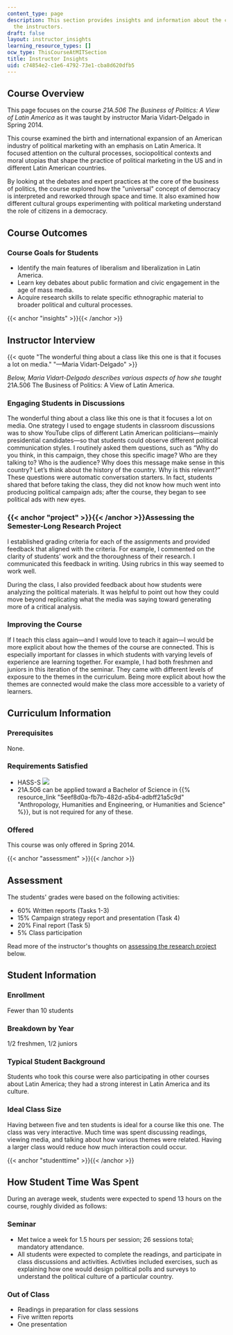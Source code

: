 ```yaml
---
content_type: page
description: This section provides insights and information about the course from
  the instructors.
draft: false
layout: instructor_insights
learning_resource_types: []
ocw_type: ThisCourseAtMITSection
title: Instructor Insights
uid: c74854e2-c1e6-4792-73e1-cba8d620dfb5
---
```

## Course Overview

This page focuses on the course _21A.506 The Business of Politics: A View of Latin America_ as it was taught by instructor Maria Vidart-Delgado in Spring 2014.

This course examined the birth and international expansion of an American industry of political marketing with an emphasis on Latin America. It focused attention on the cultural processes, sociopolitical contexts and moral utopias that shape the practice of political marketing in the US and in different Latin American countries.

By looking at the debates and expert practices at the core of the business of politics, the course explored how the "universal" concept of democracy is interpreted and reworked through space and time. It also examined how different cultural groups experimenting with political marketing understand the role of citizens in a democracy.

## Course Outcomes

### Course Goals for Students

- Identify the main features of liberalism and liberalization in Latin America.
- Learn key debates about public formation and civic engagement in the age of mass media.
- Acquire research skills to relate specific ethnographic material to broader political and cultural processes.

{{< anchor "insights" >}}{{< /anchor >}}

## Instructor Interview

{{< quote "The wonderful thing about a class like this one is that it focuses a lot on media." "—Maria Vidart-Delgado" >}}

_Below, Maria Vidart-Delgado describes various aspects of how she taught_ 21A.506 The Business of Politics: A View of Latin America.

### Engaging Students in Discussions

The wonderful thing about a class like this one is that it focuses a lot on media. One strategy I used to engage students in classroom discussions was to show YouTube clips of different Latin American politicians—mainly presidential candidates—so that students could observe different political communication styles. I routinely asked them questions, such as “Why do you think, in this campaign, they chose this specific image? Who are they talking to? Who is the audience? Why does this message make sense in this country? Let’s think about the history of the country. Why is this relevant?” These questions were automatic conversation starters. In fact, students shared that before taking the class, they did not know how much went into producing political campaign ads; after the course, they began to see political ads with new eyes.

### {{< anchor "project" >}}{{< /anchor >}}Assessing the Semester-Long Research Project

I established grading criteria for each of the assignments and provided feedback that aligned with the criteria. For example, I commented on the clarity of students’ work and the thoroughness of their research. I communicated this feedback in writing. Using rubrics in this way seemed to work well.

During the class, I also provided feedback about how students were analyzing the political materials. It was helpful to point out how they could move beyond replicating what the media was saying toward generating more of a critical analysis.

### Improving the Course

If I teach this class again—and I would love to teach it again—I would be more explicit about how the themes of the course are connected. This is especially important for classes in which students with varying levels of experience are learning together. For example, I had both freshmen and juniors in this iteration of the seminar. They came with different levels of exposure to the themes in the curriculum. Being more explicit about how the themes are connected would make the class more accessible to a variety of learners.

## Curriculum Information

### Prerequisites

None.

### Requirements Satisfied

- HASS-S ![](/images/educator/icon-question-hass-s.png)
- 21A.506 can be applied toward a Bachelor of Science in {{% resource_link "5eef8d0a-fb7b-482d-a5b4-adbff21a5c9d" "Anthropology, Humanities and Engineering, or Humanities and Science" %}}, but is not required for any of these.

### Offered

This course was only offered in Spring 2014.

{{< anchor "assessment" >}}{{< /anchor >}}

## Assessment

The students' grades were based on the following activities:

- 60% Written reports (Tasks 1-3)
- 15% Campaign strategy report and presentation (Task 4)
- 20% Final report (Task 5)
- 5% Class participation

Read more of the instructor's thoughts on [assessing the research project](#project) below.

## Student Information

### Enrollment

Fewer than 10 students

### Breakdown by Year

1/2 freshmen, 1/2 juniors

### Typical Student Background

Students who took this course were also participating in other courses about Latin America; they had a strong interest in Latin America and its culture.

### Ideal Class Size

Having between five and ten students is ideal for a course like this one. The class was very interactive. Much time was spent discussing readings, viewing media, and talking about how various themes were related. Having a larger class would reduce how much interaction could occur.

{{< anchor "studenttime" >}}{{< /anchor >}}

## How Student Time Was Spent

During an average week, students were expected to spend 13 hours on the course, roughly divided as follows:

### Seminar

- Met twice a week for 1.5 hours per session; 26 sessions total; mandatory attendance.
- All students were expected to complete the readings, and participate in class discussions and activities. Activities included exercises, such as explaining how one would design political polls and surveys to understand the political culture of a particular country.

### Out of Class

- Readings in preparation for class sessions
- Five written reports
- One presentation